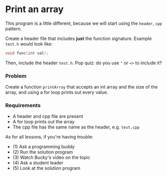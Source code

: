 # Print an array

This program is a little different, because we will start using the `header`, `cpp` pattern.

Create a header file that includes **just** the function signature. Example `test.h` would look like:

```cpp
void func(int val);
```

Then, include the header `test.h`. Pop quiz: do you use `"` or `<>` to include it?


### Problem

Create a function `printArray` that accepts an int array and the size of the array, and using a for loop prints out every value.

### Requirements

+ A header and cpp file are present
+ A for loop prints out the array
+ The cpp file has the same name as the header, e.g. `test.cpp`

As for all lessons, if you're having trouble:
- (1) Ask a programming buddy
- (2) Run the solution program
- (3) Watch Bucky's video on the topic
- (4) Ask a student leader
- (5) Look at the solution program